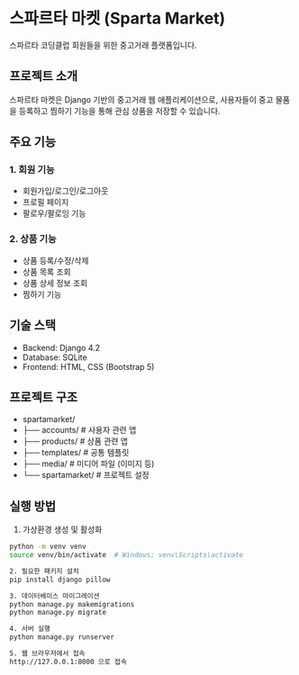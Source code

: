 # 스파르타 마켓 (Sparta Market)

스파르타 코딩클럽 회원들을 위한 중고거래 플랫폼입니다.

## 프로젝트 소개

스파르타 마켓은 Django 기반의 중고거래 웹 애플리케이션으로, 사용자들이 중고 물품을 등록하고 찜하기 기능을 통해 관심 상품을 저장할 수 있습니다.

## 주요 기능

### 1. 회원 기능
- 회원가입/로그인/로그아웃
- 프로필 페이지
- 팔로우/팔로잉 기능

### 2. 상품 기능
- 상품 등록/수정/삭제
- 상품 목록 조회
- 상품 상세 정보 조회
- 찜하기 기능

## 기술 스택

- Backend: Django 4.2
- Database: SQLite
- Frontend: HTML, CSS (Bootstrap 5)

## 프로젝트 구조
- spartamarket/
- ├── accounts/              # 사용자 관련 앱
- ├── products/             # 상품 관련 앱
- ├── templates/            # 공통 템플릿
- ├── media/               # 미디어 파일 (이미지 등)
- └── spartamarket/        # 프로젝트 설정

## 실행 방법

1. 가상환경 생성 및 활성화
```bash
python -m venv venv
source venv/bin/activate  # Windows: venv\Scripts\activate

2. 필요한 패키지 설치
pip install django pillow

3. 데이터베이스 마이그레이션
python manage.py makemigrations
python manage.py migrate

4. 서버 실행
python manage.py runserver

5. 웹 브라우저에서 접속
http://127.0.0.1:8000 으로 접속

